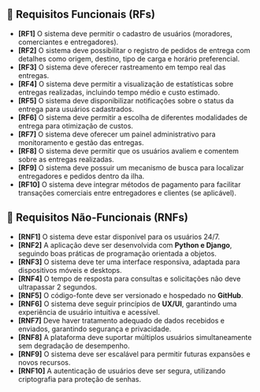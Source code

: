 ## 📜 Requisitos Funcionais (RFs)
- **[RF1]** O sistema deve permitir o cadastro de usuários (moradores, comerciantes e entregadores).
- **[RF2]** O sistema deve possibilitar o registro de pedidos de entrega com detalhes como origem, destino, tipo de carga e horário preferencial.
- **[RF3]** O sistema deve oferecer rastreamento em tempo real das entregas.
- **[RF4]** O sistema deve permitir a visualização de estatísticas sobre entregas realizadas, incluindo tempo médio e custo estimado.
- **[RF5]** O sistema deve disponibilizar notificações sobre o status da entrega para usuários cadastrados.
- **[RF6]** O sistema deve permitir a escolha de diferentes modalidades de entrega para otimização de custos.
- **[RF7]** O sistema deve oferecer um painel administrativo para monitoramento e gestão das entregas.
- **[RF8]** O sistema deve permitir que os usuários avaliem e comentem sobre as entregas realizadas.
- **[RF9]** O sistema deve possuir um mecanismo de busca para localizar entregadores e pedidos dentro da ilha.
- **[RF10]** O sistema deve integrar métodos de pagamento para facilitar transações comerciais entre entregadores e clientes (se aplicável).

## 🔧 Requisitos Não-Funcionais (RNFs)
- **[RNF1]** O sistema deve estar disponível para os usuários 24/7.
- **[RNF2]** A aplicação deve ser desenvolvida com **Python e Django**, seguindo boas práticas de programação orientada a objetos.
- **[RNF3]** O sistema deve ter uma interface responsiva, adaptada para dispositivos móveis e desktops.
- **[RNF4]** O tempo de resposta para consultas e solicitações não deve ultrapassar 2 segundos.
- **[RNF5]** O código-fonte deve ser versionado e hospedado no **GitHub**.
- **[RNF6]** O sistema deve seguir princípios de **UX/UI**, garantindo uma experiência de usuário intuitiva e acessível.
- **[RNF7]** Deve haver tratamento adequado de dados recebidos e enviados, garantindo segurança e privacidade.
- **[RNF8]** A plataforma deve suportar múltiplos usuários simultaneamente sem degradação de desempenho.
- **[RNF9]** O sistema deve ser escalável para permitir futuras expansões e novos recursos.
- **[RNF10]** A autenticação de usuários deve ser segura, utilizando criptografia para proteção de senhas.
